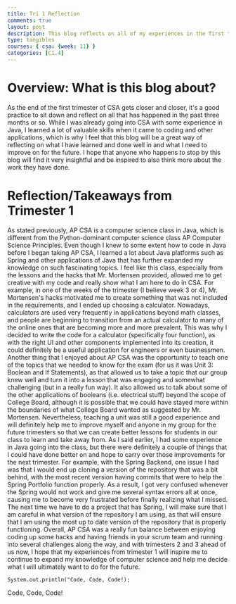 ```yaml
---
title: Tri 1 Reflection
comments: true
layout: post
description: This blog reflects on all of my experiences in the first trimester of AP CSA and discusses things that I learned and things that I hope to do better in for trimesters 2 and 3. 
type: tangibles
courses: { csa: {week: 11} }
categories: [C1.4]
---
```


# Overview: What is this blog about?

As the end of the first trimester of CSA gets closer and closer, it's a good practice to sit down and reflect on all that has happened in the past three months or so. While I was already going into CSA with some experience in Java, I learned a lot of valuable skills when it came to coding and other applications, which is why I feel that this blog will be a great way of reflecting on what I have learned and done well in and what I need to improve on for the future. I hope that anyone who happens to stop by this blog will find it very insightful and be inspired to also think more about the work they have done. 

# Reflection/Takeaways from Trimester 1

As stated previously, AP CSA is a computer science class in Java, which is different from the Python-dominant computer science class AP Computer Science Principles. Even though I knew to some extent how to code in Java before I began taking AP CSA, I learned a lot about Java platforms such as Spring and other applications of Java that has further expanded my knowledge on such fascinating topics. I feel like this class, especially from the lessons and the hacks that Mr. Mortensen provided, allowed me to get creative with my code and really show what I am here to do in CSA. For example, in one of the weeks of the trimester (I believe week 3 or 4), Mr. Mortensen's hacks motivated me to create something that was not included in the requirements, and I ended up choosing a calculator. Nowadays, calculators are used very frequently in applications beyond math classes, and people are beginning to transition from an actual calculator to many of the online ones that are becoming more and more prevalent. This was why I decided to write the code for a calculator (specifically four function), as with the right UI and other components implemented into its creation, it could definitely be a useful application for engineers or even businessmen. Another thing that I enjoyed about AP CSA was the opportunity to teach one of the topics that we needed to know for the exam (for us it was Unit 3: Boolean and If Statements), as that allowed us to take a topic that our group knew well and turn it into a lesson that was engaging and somewhat challenging (but in a really fun way). It also allowed us to talk about some of the other applications of booleans (i.e. electrical stuff) beyond the scope of College Board, although it is possible that we could have stayed more within the boundaries of what College Board wanted as suggested by Mr. Mortensen. Nevertheless, teaching a unit was still a good experience and will definitely help me to improve myself and anyone in my group for the future trimesters so that we can create better lessons for students in our class to learn and take away from. As I said earlier, I had some experience in Java going into the class, but there were definitely a couple of things that I could have done better on and hope to carry over those improvements for the next trimester. For example, with the Spring Backend, one issue I had was that I would end up cloning a version of the repository that was a bit behind, with the most recent version having commits that were to help the Spring Portfolio function properly. As a result, I got very confused whenever the Spring would not work and give me several syntax errors all at once, causing me to become very frustrated before finally realizing what I missed. The next time we have to do a project that has Spring, I will make sure that I am careful in what version of the repository I am using, as that will ensure that I am using the most up to date version of the repository that is properly functioning. Overall, AP CSA was a really fun balance between enjoying coding up some hacks and having friends in your scrum team and running into several challenges along the way, and with trimesters 2 and 3 ahead of us now, I hope that my experiences from trimester 1 will inspire me to continue to expand my knowledge of computer science and help me decide what I will ultimately want to do for the future. 


```
System.out.println("Code, Code, Code!);

```
Code, Code, Code!